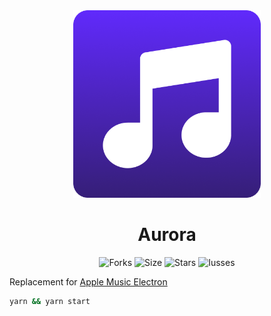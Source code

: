 <div align="center">
   <img 
   src="./assets/Aurora.png"
   height="300"
   />
   <h1>Aurora</h1>
</div>

<div align="center">
   <img alt="Forks" src="https://img.shields.io/github/commit-activity/w/Zolvy/Aurora?style=for-the-badge"></a>
   <img alt="Size" src="https://img.shields.io/github/repo-size/Zolvy/Aurora?style=for-the-badge"></a>
   <img alt="Stars" src="https://img.shields.io/github/stars/Zolvy/Aurora?style=for-the-badge"></a>
   <img alt="Iusses" src="https://img.shields.io/github/issues/Zolvy/Aurora?style=for-the-badge"></a>
</div>

Replacement for [Apple Music Electron](https://github.com/Zolvy/Apple-Music-Electron)

```bash
yarn && yarn start
```
